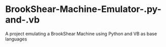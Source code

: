# BrookShear-Machine-Emulator-.py-and-.vb
A project emulating a BrookShear Machine using Python and VB as base languages
